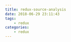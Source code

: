 ```yaml
---
title: redux-source-analysis
date: 2018-06-29 23:11:43
tags:
    - redux
categories:
    - redux
---
```


